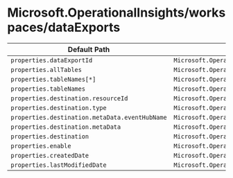 # Microsoft.OperationalInsights/workspaces/dataExports

| Default Path | Alias |
|---|---|
| `properties.dataExportId` | `Microsoft.OperationalInsights/workspaces/dataExports/dataExportId` |
| `properties.allTables` | `Microsoft.OperationalInsights/workspaces/dataExports/allTables` |
| `properties.tableNames[*]` | `Microsoft.OperationalInsights/workspaces/dataExports/tableNames[*]` |
| `properties.tableNames` | `Microsoft.OperationalInsights/workspaces/dataExports/tableNames` |
| `properties.destination.resourceId` | `Microsoft.OperationalInsights/workspaces/dataExports/destination.resourceId` |
| `properties.destination.type` | `Microsoft.OperationalInsights/workspaces/dataExports/destination.type` |
| `properties.destination.metaData.eventHubName` | `Microsoft.OperationalInsights/workspaces/dataExports/destination.metaData.eventHubName` |
| `properties.destination.metaData` | `Microsoft.OperationalInsights/workspaces/dataExports/destination.metaData` |
| `properties.destination` | `Microsoft.OperationalInsights/workspaces/dataExports/destination` |
| `properties.enable` | `Microsoft.OperationalInsights/workspaces/dataExports/enable` |
| `properties.createdDate` | `Microsoft.OperationalInsights/workspaces/dataExports/createdDate` |
| `properties.lastModifiedDate` | `Microsoft.OperationalInsights/workspaces/dataExports/lastModifiedDate` |

